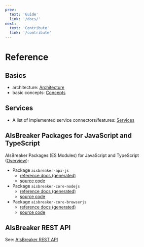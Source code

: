 ```yaml
---
prev:
  text: 'Guide'
  link: '/docs/'
next:
  text: 'Contribute'
  link: '/contribute'
---
```


Reference
=========

Basics
------
* architecture: [Architecture](/docs/architecture)
* basic concepts: [Concepts](/docs/concepts)


Services
--------
* A list of implemented service connectors/features: [Services](/docs/services)


AIsBreaker Packages for JavaScript and TypeScript
-------------------------------------------------
AIsBreaker Packages (ES Modules) for JavaScript and TypeScript ([Overview](/docs/aisbreaker-api-js/aisbreaker-packages)):
- Package `aisbreaker-api-js`
  - [reference docs (generated)](/reference/aisbreaker-api-js/README)
  - [source code](https://github.com/aisbreaker/aisbreaker-js/tree/develop/packages/aisbreaker-api-js/)
- Package `aisbreaker-core-nodejs`
  - [reference docs (generated)](/reference/aisbreaker-core-nodejs/README)
  - [source code](https://github.com/aisbreaker/aisbreaker-js/tree/develop/packages/aisbreaker-core-nodejs/)
- Package `aisbreaker-core-browserjs`
  - [reference docs (generated)](/reference/aisbreaker-core-browserjs/README)
  - [source code](https://github.com/aisbreaker/aisbreaker-js/tree/develop/packages/aisbreaker-core-browserjs/)


AIsBreaker REST API
-------------------
See: [AIsBreaker REST API](../docs/aisbreaker-rest-api)
